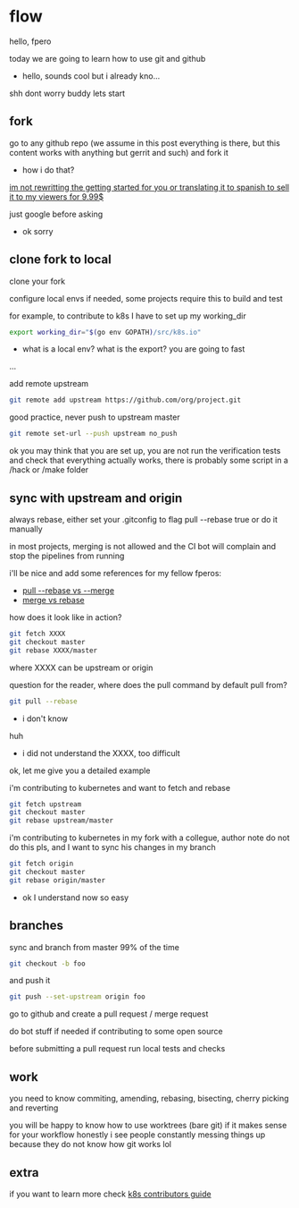# flow

hello, fpero 

today we are going to learn how to use git and github

- hello, sounds cool but i already kno... 

shh dont worry buddy lets start

## fork

go to any github repo (we assume in this post everything is there, but this content works with anything but gerrit and such) and fork it

- how i do that?

[im not rewritting the getting started for you or translating it to spanish to sell it to my viewers for 9.99$](https://docs.github.com/es/get-started/quickstart)

just google before asking

- ok sorry 
  
## clone fork to local 

clone your fork

configure local envs if needed, some projects require this to build and test

for example, to contribute to k8s I have to set up my working_dir
```bash
export working_dir="$(go env GOPATH)/src/k8s.io"
```

- what is a local env? what is the export? you are going to fast

...

add remote upstream

```bash
git remote add upstream https://github.com/org/project.git
```

good practice, never push to upstream master

```bash
git remote set-url --push upstream no_push
```

ok you may think that you are set up, you are not run the verification tests and check that everything actually works, there is probably some script in a /hack or /make folder

## sync with upstream and origin

always rebase, either set your .gitconfig to flag pull --rebase true or do it manually

in most projects, merging is not allowed and the CI bot will complain and stop the pipelines from running

i'll be nice and add some references for my fellow fperos:

- [pull --rebase vs --merge](https://sdqweb.ipd.kit.edu/wiki/Git_pull_--rebase_vs._--merge)
- [merge vs rebase](https://mislav.net/2013/02/merge-vs-rebase/)

how does it look like in action?

```bash
git fetch XXXX
git checkout master
git rebase XXXX/master
```

where XXXX can be upstream or origin

question for the reader, where does the pull command by default pull from? 

```bash
git pull --rebase
```

- i don't know

huh

- i did not understand the XXXX, too difficult  

ok, let me give you a detailed example

i'm contributing to kubernetes and want to fetch and rebase 
```bash
git fetch upstream
git checkout master
git rebase upstream/master
```

i'm contributing to kubernetes in my fork with a collegue, author note do not do this pls, and I want to sync his changes in my branch
```bash
git fetch origin
git checkout master
git rebase origin/master
```

- ok I understand now so easy

## branches

sync and branch from master 99% of the time 

```bash
git checkout -b foo
```

and push it

```bash
git push --set-upstream origin foo
```

go to github and create a pull request / merge request

do bot stuff if needed if contributing to some open source

before submitting a pull request run local tests and checks

## work

you need to know commiting, amending, rebasing, bisecting, cherry picking and reverting 

you will be happy to know how to use worktrees (bare git) if it makes sense for your workflow honestly i see people constantly messing things up because they do not know how git works lol

## extra

if you want to learn more check [k8s contributors guide](https://github.com/kubernetes/community/tree/master/contributors/guide)

